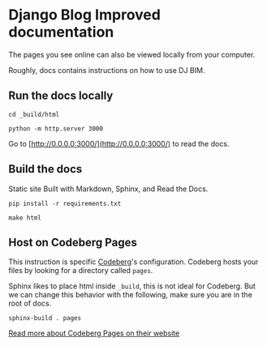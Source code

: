 # Django Blog Improved documentation

The pages you see online can also be viewed locally from your computer.

Roughly, docs contains instructions on how to use DJ BIM. 

## Run the docs locally

```
cd _build/html
```

```
python -m http.server 3000
```

Go to [http://0.0.0.0:3000/](http://0.0.0.0:3000/) to read the docs.

## Build the docs

Static site Built with Markdown, Sphinx, and Read the Docs.

```
pip install -r requirements.txt
```

```
make html
``` 
## Host on Codeberg Pages 

This instruction is specific [Codeberg](https://codeberg.org)'s configuration. Codeberg hosts your files by looking for a directory called `pages`.

Sphinx likes to place html inside `_build`, this is not ideal for Codeberg. But we can change this behavior with the following, make sure you are in the root of docs.

```
sphinx-build . pages
```

[Read more about Codeberg Pages on their website](https://codeberg.page/)

